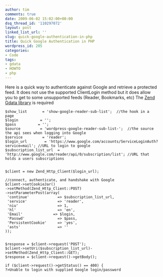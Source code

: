 ```yaml
---
author: tim
comments: true
date: 2009-06-02 15:02:00+00:00
dsq_thread_id: '110297072'
layout: post
linked_list_url: ''
slug: quick-google-authentication-in-php
title: Quick Google Authentication in PHP
wordpress_id: 205
categories:
- Code
tags:
- gdata
- HOWTO
- php
---
```


Here is a quick way to authenticate against Google and retrieve a protected
feed. It does not use the supported ClientLogin method but it does allow you
to get to some unsupported feeds (Reader, Bookmarks, etc) The [Zend Gdata
library](http://framework.zend.com/download/gdata) is required

    
    
    $show_list       = 'show-google-reader-sub-list';  //the hook in a page
    $login          = '';
    $pass          = '';
    $source         = 'wordpress-google-reader-sub-list-';  //the source the api sees when logging into Google
    $service         = 'reader';  
    $login_url        = 'https://www.google.com/accounts/ServiceLoginAuth?service=mail'; //URL to login to google
    $subscription_list_url  = 'http://www.google.com/reader/api/0/subscription/list'; //URL that holds a users subscriptions
    
     
    $client = new Zend_Http_Client($login_url);
    
    //connect, authenticate, and handshake with Google
    $client->setCookieJar()
    ->setMethod(Zend_Http_Client::POST)
    ->setParameterPost(array(
     'continue'             => $subscription_list_url,
     'service'              => 'reader',
     'niu'                  => 1,
     'hl'                   => 'en',
     'Email'              => $login,
     'Passwd'               => $pass,
     'PersistentCookie'     => 'yes',
     'asts'                 => ''
    ));
    
    
    $response = $client->request('POST');
    $client->setUri($subscription_list_url)->setMethod(Zend_Http_Client::GET);
    $response = $client->request()->getBody();
    
    if ($client->request()->getStatus() == 400) {
    ?>Unable to login with supplied Google login/password

